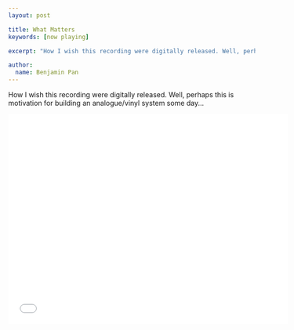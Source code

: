 ```yaml
---
layout: post

title: What Matters
keywords: [now playing]

excerpt: "How I wish this recording were digitally released. Well, perhaps this is motivation for building an analogue/vinyl system some day..."

author:
  name: Benjamin Pan
---
```


How I wish this recording were digitally released. Well, perhaps this is motivation for building an analogue/vinyl system some day...

<iframe width="570" height="428" src="//www.youtube.com/embed/GoRnznoQj8U" frameborder="0" allowfullscreen></iframe>

